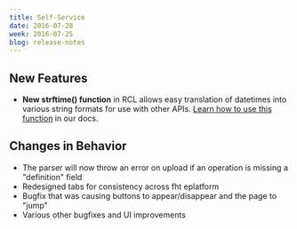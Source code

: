 ```yaml
---
title: Self-Service
date: 2016-07-28
week: 2016-07-25
blog: release-notes
---
```


## New Features

* **New strftime() function** in RCL allows easy translation of datetimes into various string formats for use with other APIs. [Learn how to use this function](/ss/reference/rcl/v2/ss_RCL_functions.html#data-conversion-strftime) in our docs.

## Changes in Behavior

* The parser will now throw an error on upload if an operation is missing a "definition" field
* Redesigned tabs for consistency across fht eplatform
* Bugfix that was causing buttons to appear/disappear and the page to "jump"
* Various other bugfixes and UI improvements
